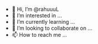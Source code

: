- 👋 Hi, I’m @rahuuuL
- 👀 I’m interested in ...
- 🌱 I’m currently learning ...
- 💞️ I’m looking to collaborate on ...
- 📫 How to reach me ...

<!---
rahuuuL/rahuuuL is a ✨ special ✨ repository because its `README.md` (this file) appears on your GitHub profile.
You can click the Preview link to take a look at your changes.
--->
